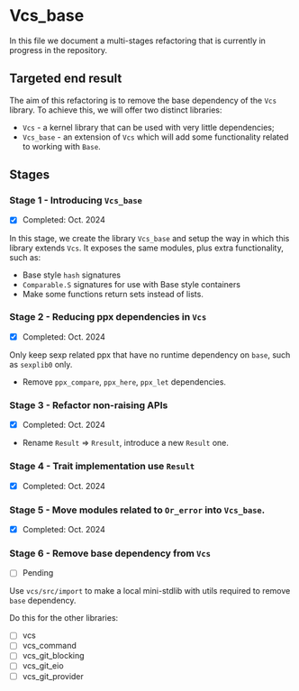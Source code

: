 # Vcs_base

In this file we document a multi-stages refactoring that is currently in progress in the repository.

## Targeted end result

The aim of this refactoring is to remove the base dependency of the `Vcs` library. To achieve this, we will offer two distinct libraries:

- `Vcs` - a kernel library that can be used with very little dependencies;
- `Vcs_base` - an extension of `Vcs` which will add some functionality related to working with `Base`.

## Stages

### Stage 1 - Introducing `Vcs_base`

- [x] Completed: Oct. 2024

In this stage, we create the library `Vcs_base` and setup the way in which this library extends `Vcs`. It exposes the same modules, plus extra functionality, such as:

- Base style `hash` signatures
- `Comparable.S` signatures for use with Base style containers
- Make some functions return sets instead of lists.

### Stage 2 - Reducing ppx dependencies in `Vcs`

- [x] Completed: Oct. 2024

Only keep sexp related ppx that have no runtime dependency on `base`, such as `sexplib0` only.

- Remove `ppx_compare`, `ppx_here`, `ppx_let` dependencies.

### Stage 3 - Refactor non-raising APIs

- [x] Completed: Oct. 2024

- Rename `Result` => `Rresult`, introduce a new `Result` one.

### Stage 4 - Trait implementation use `Result`

- [x] Completed: Oct. 2024

### Stage 5 - Move modules related to `Or_error` into `Vcs_base`.

- [x] Completed: Oct. 2024

### Stage 6 - Remove base dependency from `Vcs`

- [ ] Pending

Use `vcs/src/import` to make a local mini-stdlib with utils required to remove `base` dependency.

Do this for the other libraries:

- [ ] vcs
- [ ] vcs_command
- [ ] vcs_git_blocking
- [ ] vcs_git_eio
- [ ] vcs_git_provider
